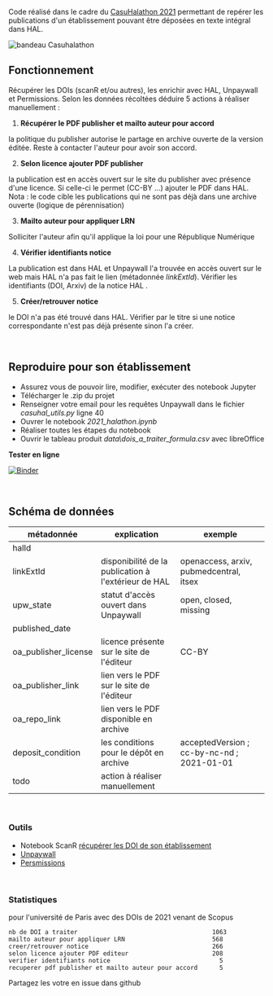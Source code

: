 
Code réalisé dans le cadre du [CasuHalathon 2021](https://casuhal2021.sciencesconf.org/resource/page/id/8) permettant de repérer les publications d'un établissement pouvant être déposées en texte intégral dans HAL.


![bandeau Casuhalathon](https://casuhal2021.sciencesconf.org/data/pages/Bandeau_Casuhalaton.jpg)


## Fonctionnement

Récupérer les DOIs (scanR et/ou autres), les enrichir avec HAL, Unpaywall et Permissions. Selon les données récoltées déduire 5 actions à réaliser manuellement : 

1. **Récupérer le PDF publisher et mailto auteur pour accord** 

la politique du publisher autorise le partage en archive ouverte de la version éditée. Reste à contacter l'auteur pour avoir son accord.

2.  **Selon licence ajouter PDF publisher**

la publication est en accès ouvert sur le site du publisher avec présence d'une licence. Si celle-ci le permet (CC-BY ...) ajouter le PDF dans HAL. Nota : le code cible les publications qui ne sont pas déjà dans une archive ouverte (logique de pérennisation)

3. **Mailto auteur pour appliquer LRN**

Solliciter l'auteur afin qu'il applique la loi pour une République Numérique

4. **Vérifier identifiants notice**

La publication est dans HAL et Unpaywall l'a trouvée en accès ouvert sur le web mais HAL n'a pas fait le lien (métadonnée *linkExtId*). Vérifier les identifiants (DOI, Arxiv) de la notice HAL .

5. **Créer/retrouver notice**

le DOI n'a pas été trouvé dans HAL. Vérifier par le titre si une notice correspondante n'est pas déjà présente sinon l'a créer.

<br />

## Reproduire pour son établissement

- Assurez vous de pouvoir lire, modifier, exécuter des notebook Jupyter
- Télécharger le .zip du projet
- Renseigner votre email pour les requêtes Unpaywall dans le fichier _casuhal_utils.py_ ligne 40
- Ouvrer le notebook  _2021_halathon.ipynb_ 
- Réaliser toutes les étapes du notebook
- Ouvrir le tableau produit _data\dois_a_traiter_formula.csv_ avec libreOffice

**Tester en ligne**

[![Binder](https://mybinder.org/badge_logo.svg)](https://hub.gke2.mybinder.org/user/ml4rrieu-halathon-j1jiw4ew/notebooks/2021_halathon.ipynb)


<br />

## Schéma de données

| métadonnée           |     explication                                                              |     exemple                                  |
|----------------------|------------------------------------------------------------------------------|----------------------------------------------|
| halId                |                                                                              |                                              |
| linkExtId            | disponibilité de la publication à l'extérieur de HAL                         | openaccess, arxiv, pubmedcentral, itsex       |
| upw_state            | statut d'accès ouvert dans Unpaywall                                         | open, closed, missing                        |
| published_date       |                                                                              |                                              |
| oa_publisher_license | licence présente sur le site de l'éditeur                                    | CC-BY                                        |
| oa_publisher_link    | lien vers le PDF sur le site de l'éditeur                                    |                                              |
| oa_repo_link         | lien vers le PDF disponible en archive                                       |                                              |
| deposit_condition    | les conditions pour le dépôt en archive                                      | acceptedVersion ; cc-by-nc-nd ; 2021-01-01   |
| todo                 | action à réaliser manuellement                                               |                 |

<br />

### Outils

- Notebook ScanR [récupérer les DOI de son établissement](https://github.com/MinistereSupRecherche/bso/blob/master/notebooks/OA_perimetre_specifique.ipynb)
- [Unpaywall](https://www.unpaywall.org/)
- [Persmissions](https://shareyourpaper.org/permissions)

<br />


### Statistiques

pour l'université de Paris avec des DOIs de 2021 venant de Scopus
```
nb de DOI a traiter                                     1063
mailto auteur pour appliquer LRN                        568
creer/retrouver notice                                  266
selon licence ajouter PDF editeur                       208
verifier identifiants notice                              5
recuperer pdf publisher et mailto auteur pour accord      5

```
Partagez les votre en issue dans github 